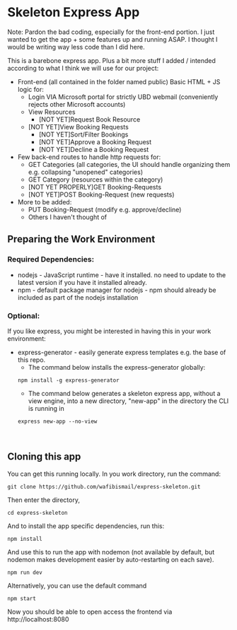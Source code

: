 # Skeleton Express App

Note: Pardon the bad coding, especially for the front-end portion. I just wanted to get the app + some features up and running ASAP. I thought I would be writing way less code than I did here.

This is a barebone express app. Plus a bit more stuff I added / intended according to what I think we will use for our project:
- Front-end (all contained in the folder named public) Basic HTML + JS logic for:
  - Login VIA Microsoft portal for strictly UBD webmail (conveniently rejects other Microsoft accounts)
  - View Resources
    - [NOT YET]Request Book Resource
  - [NOT YET]View Booking Requests
    - [NOT YET]Sort/Filter Bookings
    - [NOT YET]Approve a Booking Request
    - [NOT YET]Decline a Booking Request
- Few back-end routes to handle http requests for:
  - GET Categories (all categories, the UI should handle organizing them e.g. collapsing "unopened" categories)
  - GET Category (resources within the category)
  - [NOT YET PROPERLY]GET Booking-Requests
  - [NOT YET]POST Booking-Request (new requests)
- More to be added:
  - PUT Booking-Request (modify e.g. approve/decline)
  - Others I haven't thought of

## Preparing the Work Environment

### Required Dependencies:
- nodejs - JavaScript runtime - have it installed. no need to update to the latest version if you have it installed already.
- npm - default package manager for nodejs - npm should already be included as part of the nodejs installation
### Optional:
If you like express, you might be interested in having this in your work environment:
- express-generator - easily generate express templates e.g. the base of this repo.
  - The command below installs the express-generator globally:
  ```
  npm install -g express-generator
  ```
  - The command below generates a skeleton express app, without a view engine, into a new directory, "new-app" in the directory the CLI is running in
  ```
  express new-app --no-view
  ```
<br>

## Cloning this app
You can get this running locally. In you work directory, run the command:
```
git clone https://github.com/wafibismail/express-skeleton.git
```
Then enter the directory,
```
cd express-skeleton
```
And to install the app specific dependencies, run this:
```
npm install
```
And use this to run the app with nodemon (not available by default, but nodemon makes development easier by auto-restarting on each save).
```
npm run dev
```
Alternatively, you can use the default command
```
npm start
```
Now you should be able to open access the frontend via http://localhost:8080
